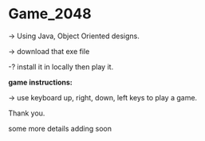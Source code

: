 # Game_2048
-> Using Java, Object Oriented designs.

-> download that exe file 

-? install it in locally then play it.

**game instructions:**

-> use keyboard up, right, down, left keys to play a game.

Thank you.

some more details adding soon
